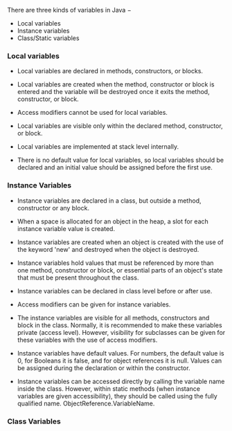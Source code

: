 There are three kinds of variables in Java −

- Local variables
- Instance variables
- Class/Static variables


### Local variables

- Local variables are declared in methods, constructors, or blocks.

- Local variables are created when the method, constructor or block is entered and the variable will be destroyed once it exits the method, constructor, or block.

- Access modifiers cannot be used for local variables.

- Local variables are visible only within the declared method, constructor, or block.
  
- Local variables are implemented at stack level internally.

- There is no default value for local variables, so local variables should be declared and an initial value should be assigned before the first use.

### Instance Variables

- Instance variables are declared in a class, but outside a method, constructor or any block.

- When a space is allocated for an object in the heap, a slot for each instance variable value is created.

- Instance variables are created when an object is created with the use of the keyword 'new' and destroyed when the object is destroyed.

- Instance variables hold values that must be referenced by more than one method, constructor or block, or essential parts of an object's state that must be present throughout the class.

- Instance variables can be declared in class level before or after use.

- Access modifiers can be given for instance variables.

- The instance variables are visible for all methods, constructors and block in the class. Normally, it is recommended to make these variables private (access level). However, visibility for subclasses can be given for these variables with the use of access modifiers.

- Instance variables have default values. For numbers, the default value is 0, for Booleans it is false, and for object references it is null. Values can be assigned during the declaration or within the constructor.

- Instance variables can be accessed directly by calling the variable name inside the class. However, within static methods (when instance variables are given accessibility), they should be called using the fully qualified name. ObjectReference.VariableName.

### Class Variables

